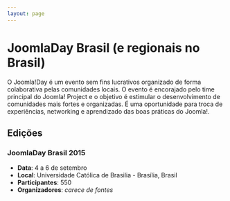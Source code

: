 ```yaml
---
layout: page
---
```

# JoomlaDay Brasil (e regionais no Brasil)
O Joomla!Day é um evento sem fins lucrativos organizado de forma colaborativa
pelas comunidades locais. O evento é encorajado pelo time principal do Joomla!
Project e o objetivo é estimular o desenvolvimento de comunidades mais fortes
e organizadas. É uma oportunidade para troca de experiências, networking e
aprendizado das boas práticas do Joomla!.


## Edições

### JoomlaDay Brasil 2015
- **Data**: 4 a 6 de setembro
- **Local**: Universidade Católica de Brasilia - Brasília, Brasil
- **Participantes**: 550
- **Organizadores**: _carece de fontes_